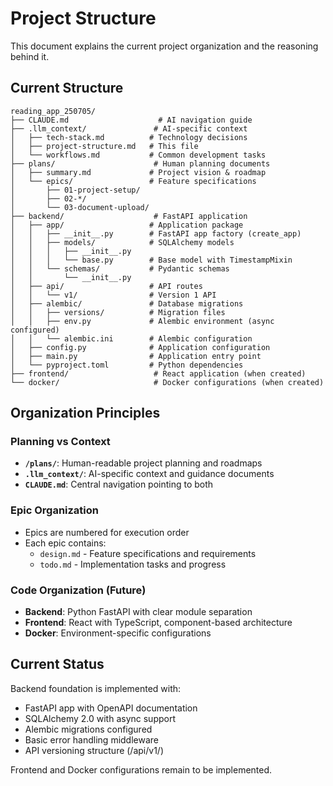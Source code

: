 # Project Structure

This document explains the current project organization and the reasoning behind it.

## Current Structure

```
reading_app_250705/
├── CLAUDE.md                    # AI navigation guide
├── .llm_context/               # AI-specific context
│   ├── tech-stack.md          # Technology decisions
│   ├── project-structure.md   # This file
│   └── workflows.md           # Common development tasks
├── plans/                      # Human planning documents
│   ├── summary.md             # Project vision & roadmap
│   └── epics/                 # Feature specifications
│       ├── 01-project-setup/
│       ├── 02-*/
│       └── 03-document-upload/
├── backend/                    # FastAPI application
│   ├── app/                   # Application package
│   │   ├── __init__.py        # FastAPI app factory (create_app)
│   │   ├── models/            # SQLAlchemy models
│   │   │   ├── __init__.py
│   │   │   └── base.py        # Base model with TimestampMixin
│   │   └── schemas/           # Pydantic schemas
│   │       └── __init__.py
│   ├── api/                   # API routes
│   │   └── v1/                # Version 1 API
│   ├── alembic/               # Database migrations
│   │   ├── versions/          # Migration files
│   │   ├── env.py             # Alembic environment (async configured)
│   │   └── alembic.ini        # Alembic configuration
│   ├── config.py              # Application configuration
│   ├── main.py                # Application entry point
│   └── pyproject.toml         # Python dependencies
├── frontend/                   # React application (when created)
└── docker/                     # Docker configurations (when created)
```

## Organization Principles

### Planning vs Context
- **`/plans/`**: Human-readable project planning and roadmaps
- **`.llm_context/`**: AI-specific context and guidance documents
- **`CLAUDE.md`**: Central navigation pointing to both

### Epic Organization
- Epics are numbered for execution order
- Each epic contains:
  - `design.md` - Feature specifications and requirements
  - `todo.md` - Implementation tasks and progress

### Code Organization (Future)
- **Backend**: Python FastAPI with clear module separation
- **Frontend**: React with TypeScript, component-based architecture
- **Docker**: Environment-specific configurations

## Current Status
Backend foundation is implemented with:
- FastAPI app with OpenAPI documentation
- SQLAlchemy 2.0 with async support
- Alembic migrations configured
- Basic error handling middleware
- API versioning structure (/api/v1/)

Frontend and Docker configurations remain to be implemented.